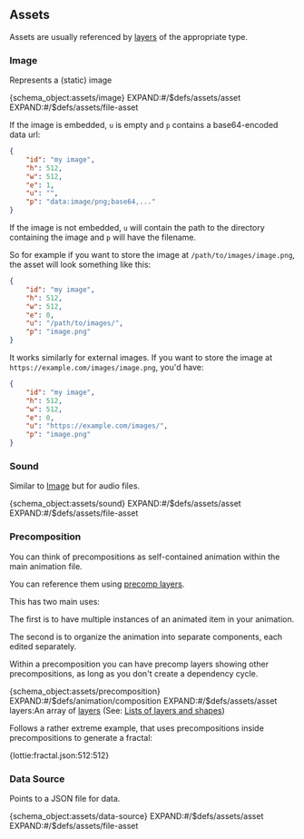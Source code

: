 ## Assets

Assets are usually referenced by [layers](layers.md) of the appropriate type.

### Image

Represents a (static) image

{schema_object:assets/image}
EXPAND:#/$defs/assets/asset
EXPAND:#/$defs/assets/file-asset

If the image is embedded, `u` is empty and `p` contains a base64-encoded data url:

```json
{
    "id": "my image",
    "h": 512,
    "w": 512,
    "e": 1,
    "u": "",
    "p": "data:image/png;base64,..."
}
```

If the image is not embedded,
`u` will contain the path to the directory containing the image
and `p` will have the filename.

So for example if you want to store the image at `/path/to/images/image.png`,
the asset will look something like this:

```json
{
    "id": "my image",
    "h": 512,
    "w": 512,
    "e": 0,
    "u": "/path/to/images/",
    "p": "image.png"
}
```

It works similarly for external images.
If you want to store the image at `https://example.com/images/image.png`, you'd have:

```json
{
    "id": "my image",
    "h": 512,
    "w": 512,
    "e": 0,
    "u": "https://example.com/images/",
    "p": "image.png"
}
```

### Sound

Similar to [Image](#image) but for audio files.

{schema_object:assets/sound}
EXPAND:#/$defs/assets/asset
EXPAND:#/$defs/assets/file-asset


### Precomposition

You can think of precompositions as self-contained animation within the main animation file.

You can reference them using [precomp layers](layers.md#precomposition-layer).

This has two main uses:

The first is to have multiple instances of an animated item in your animation.

The second is to organize the animation into separate components, each edited separately.

Within a precomposition you can have precomp layers showing other precompositions,
as long as you don't create a dependency cycle.

{schema_object:assets/precomposition}
EXPAND:#/$defs/animation/composition
EXPAND:#/$defs/assets/asset
layers:An array of [layers](layers.md) (See: [Lists of layers and shapes](concepts.md#lists-of-layers-and-shapes))


Follows a rather extreme example, that uses precompositions inside precompositions to generate a fractal:

{lottie:fractal.json:512:512}


### Data Source

Points to a JSON file for data.

{schema_object:assets/data-source}
EXPAND:#/$defs/assets/asset
EXPAND:#/$defs/assets/file-asset
